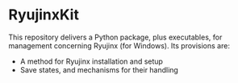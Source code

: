 <!-- ====================================================================== -->

# RyujinxKit
This repository delivers a Python package, plus executables, for management
concerning Ryujinx (for Windows). Its provisions are:

- A method for Ryujinx installation and setup
- Save states, and mechanisms for their handling

<!-- ====================================================================== -->

